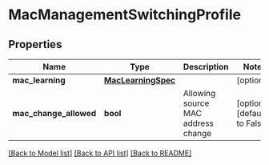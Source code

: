 # MacManagementSwitchingProfile

## Properties
Name | Type | Description | Notes
------------ | ------------- | ------------- | -------------
**mac_learning** | [**MacLearningSpec**](MacLearningSpec.md) |  | [optional] 
**mac_change_allowed** | **bool** | Allowing source MAC address change | [optional] [default to False]

[[Back to Model list]](../README.md#documentation-for-models) [[Back to API list]](../README.md#documentation-for-api-endpoints) [[Back to README]](../README.md)

